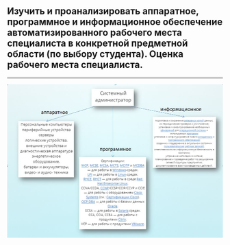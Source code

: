 ## Изучить и проанализировать аппаратное, программное и информационное обеспечение автоматизированного рабочего места специалиста в конкретной предметной области (по выбору студента). Оценка рабочего места специалиста.

<hr/>

![alt text](https://github.com/KsushaSeliv/Practice/blob/master/Карта2.JPG)
